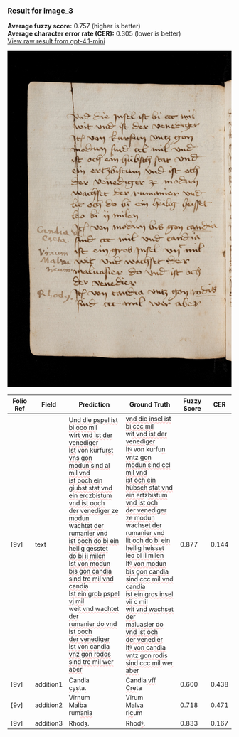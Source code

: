 ### Result for image_3
**Average fuzzy score:** 0.757 (higher is better)<br>**Average character error rate (CER):** 0.305 (lower is better)<br>[View raw result from gpt-4.1-mini](https://github.com/RISE-UNIBAS/humanities_data_benchmark/blob/main/results/2025-10-24/T0277/request_T0277_image_3.json)

<img src="https://github.com/RISE-UNIBAS/humanities_data_benchmark/blob/main/benchmarks/medieval_manuscripts/images/image_3.jpg?raw=true" alt="image_3" width="800px">

<style>
.diff { text-decoration: underline; text-decoration-color: #ffcccc; text-decoration-style: wavy; }
</style>

| Folio Ref | Field | Prediction | Ground Truth | Fuzzy Score | CER |
|-----------|-------|------------|--------------|-------------|-----|
| [9v] | text | <span class="diff">Und die pspel ist bi ooo mil<br></span>wi<span class="diff">rt vnd ist der venediger<br></span>I<span class="diff">st</span> von kurfu<span class="diff">rst vns gon<br>modun sind al mil vnd<br>ist ooch ein giubst stat vnd<br>ein erc</span>z<span class="diff">bistum vnd ist ooch<br>der venediger </span>z<span class="diff">e modun<br></span>wach<span class="diff">tet der rumanier vnd<br>ist ooch do bi ein heilig gesstet<br>do bi ij milen<br></span>I<span class="diff">st von modun bis gon candia<br>sind tre mil vnd candia<br></span>I<span class="diff">st ein grob pspel vj mil<br></span>we<span class="diff">it vnd wachtet der<br>rumanier do vnd ist ooch<br>der venediger<br>Ist von candia vnz gon rodos<br>sind tre mil wer aber</span> | <span class="diff">vnd die insel ist bi ccc mil<br> </span>wi<span class="diff">t vnd ist der venediger<br> </span>I<span class="diff">tꝰ</span> von kurfu<span class="diff">n vnt</span>z<span class="diff"> gon<br> modun sind ccl mil vnd<br> ist och ein hübsch stat vnd<br> ein ert</span>z<span class="diff">bistum vnd ist och<br> der venediger ze modun<br> </span>wach<span class="diff">set der rumanier vnd<br> lit och do bi ein heilig heisset<br> leo bi ii milen<br> </span>I<span class="diff">tꝰ von modun bis gon candia<br> sind ccc mil vnd candia<br> ist ein gros insel vii c mil<br> wit vnd wachset der<br> maluasier do vnd ist och<br> der venedier<br> </span>I<span class="diff">tꝰ von candia vntz gon rodis<br> sind ccc mil </span>we<span class="diff">r aber</span> | 0.877 | 0.144 |
| [9v] | addition1 | Candia<br><span class="diff">cys</span>ta<span class="diff">.</span> | Candia<span class="diff"> vff</span><br><span class="diff"> Cre</span>ta | 0.600 | 0.438 |
| [9v] | addition2 | Vir<span class="diff">n</span>um<br>Mal<span class="diff">b</span>a<br>rum<span class="diff">ania</span> | Virum<br><span class="diff"> </span>Mal<span class="diff">v</span>a<br><span class="diff"> </span>r<span class="diff">ic</span>um | 0.718 | 0.471 |
| [9v] | addition3 | Rhod<span class="diff">ȝ</span>. | Rhod<span class="diff">ꝰ</span>. | 0.833 | 0.167 |
